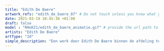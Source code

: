 ```yaml
---
title: "Edith De Baere"
artwork_refs: "edith_de_baere_07" # Do not touch unless you know what you are doing
date: 2021-03-19 10:45:38 +01:00
draft: false
model : "RHoK21/edith_de_baere_animatie.gif" # provide the url path to the model
artists: "Edith De Baere"
artType: "2d"
simple_description: "Een werk door Edith De Baere binnen de afdeling tekenkunst.<br><br><br><br> Een project gerealiseerd door Dirk Derom in opdracht van het <a href='https://www.sdko.brussels'>SDKO</a> en met steun van de <a href='https://www.vgc.be/wie-zijn-wij/actief-beleid-brussel/onderwijs'>VGC</a>."
---
```

